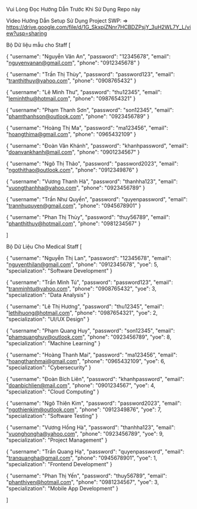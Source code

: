 Vui Lòng Đọc Hướng Dẫn Trước Khi Sử Dụng Repo này

Video Hướng Dẫn Setup Sử Dụng Project SWP: 
=>   https://drive.google.com/file/d/1G_SkxpiZNnr7HCBDZPsjY_3uH2WL7Y_L/view?usp=sharing


Bộ Dữ liệu mẫu cho Staff
[

  {
    "username": "Nguyễn Văn An",
    "password": "12345678",
    "email": "nguyenvanan@gmail.com",
    "phone": "0912345678"
  }
  
  {
    "username": "Trần Thị Thùy",
    "password": "password123",
    "email": "tranthithuy@yahoo.com",
    "phone": "0908765432"
  }
  
  {
    "username": "Lê Minh Thư",
    "password": "thu12345",
    "email": "leminhthu@hotmail.com",
    "phone": "0987654321"
  }
  
  {
    "username": "Phạm Thanh Sơn",
    "password": "son12345",
    "email": "phamthanhson@outlook.com",
    "phone": "0923456789"
  }
  
  {
    "username": "Hoàng Thị Ma",
    "password": "ma123456",
    "email": "hoangthima@gmail.com",
    "phone": "0965432109"
  }
  
  {
    "username": "Đoàn Văn Khánh",
    "password": "khanhpassword",
    "email": "doanvankhanh@mail.com",
    "phone": "0901234567"
  }
  
  {
    "username": "Ngô Thị Thảo",
    "password": "password2023",
    "email": "ngothithao@outlook.com",
    "phone": "0912349876"
  }
  
  {
    "username": "Vương Thanh Hà",
    "password": "thanhha123",
    "email": "vuongthanhha@yahoo.com",
    "phone": "0923456789"
  }
  
  {
    "username": "Trần Như Quyền",
    "password": "quyenpassword",
    "email": "trannhuquyen@gmail.com",
    "phone": "0945678901"
  }
  
  {
    "username": "Phan Thị Thùy",
    "password": "thuy56789",
    "email": "phanthithuy@hotmail.com",
    "phone": "0981234567"
  }
  
]

Bộ Dữ Liệu Cho Medical Staff
[
  
  {
    "username": "Nguyễn Thị Lan",
    "password": "12345678",
    "email": "nguyenthilan@gmail.com",
    "phone": "0912345678",
    "yoe": 5,
    "specialization": "Software Development"
  }
  
  {
    "username": "Trần Minh Tú",
    "password": "password123",
    "email": "tranminhtu@yahoo.com",
    "phone": "0908765432",
    "yoe": 3,
    "specialization": "Data Analysis"
  }
  
  {
    "username": "Lê Thị Hương",
    "password": "thu12345",
    "email": "lethihuong@hotmail.com",
    "phone": "0987654321",
    "yoe": 2,
    "specialization": "UI/UX Design"
  }
  
  {
    "username": "Phạm Quang Huy",
    "password": "son12345",
    "email": "phamquanghuy@outlook.com",
    "phone": "0923456789",
    "yoe": 8,
    "specialization": "Machine Learning"
  }
  
  {
    "username": "Hoàng Thanh Mai",
    "password": "ma123456",
    "email": "hoangthanhmai@gmail.com",
    "phone": "0965432109",
    "yoe": 6,
    "specialization": "Cybersecurity"
  }
  
  {
    "username": "Đoàn Bích Liên",
    "password": "khanhpassword",
    "email": "doanbichlien@mail.com",
    "phone": "0901234567",
    "yoe": 4,
    "specialization": "Cloud Computing"
  }
  
  {
    "username": "Ngô Thiên Kim",
    "password": "password2023",
    "email": "ngothienkim@outlook.com",
    "phone": "0912349876",
    "yoe": 7,
    "specialization": "Software Testing"
  }
  
  {
    "username": "Vương Hồng Hà",
    "password": "thanhha123",
    "email": "vuonghongha@yahoo.com",
    "phone": "0923456789",
    "yoe": 9,
    "specialization": "Project Management"
  }
  
  {
    "username": "Trần Quang Hạ",
    "password": "quyenpassword",
    "email": "tranquangha@gmail.com",
    "phone": "0945678901",
    "yoe": 1,
    "specialization": "Frontend Development"
  }
  
  {
    "username": "Phan Thị Yến",
    "password": "thuy56789",
    "email": "phanthiyen@hotmail.com",
    "phone": "0981234567",
    "yoe": 3,
    "specialization": "Mobile App Development"
  }
  
]


